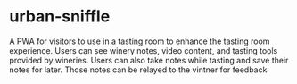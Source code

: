 # urban-sniffle
A PWA for visitors to use in a tasting room to enhance the tasting room experience.  Users can see winery notes, video content, and tasting tools provided by wineries. Users can also take notes while tasting and save their notes for later.  Those notes can be relayed to the vintner for feedback
